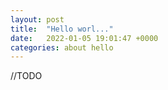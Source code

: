 ```yaml
---
layout: post
title:  "Hello worl..."
date:   2022-01-05 19:01:47 +0000
categories: about hello
---
```


//TODO

<!--more-->

